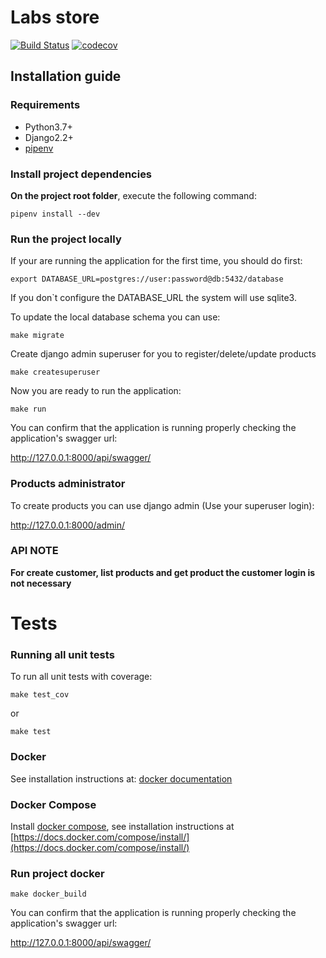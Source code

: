 # Labs store

[![Build Status](https://travis-ci.org/isouzasoares/labs-online-store.svg?branch=master)](https://travis-ci.org/isouzasoares/labs-online-store) [![codecov](https://codecov.io/gh/isouzasoares/labs-online-store/branch/master/graph/badge.svg)](https://codecov.io/gh/isouzasoares/labs-online-store)

## Installation guide

### Requirements

* Python3.7+
* Django2.2+
* [pipenv](https://pipenv.kennethreitz.org/en/latest/)


### Install project dependencies

**On the project root folder**, execute the following command:

`pipenv install --dev`


### Run the project locally

If your are running the application for the first time, you should do first:

`export DATABASE_URL=postgres://user:password@db:5432/database`

If you don`t configure the DATABASE_URL the system will use sqlite3.


To update the local database schema you can use:

`make migrate`

Create django admin superuser for you to register/delete/update products 

`make createsuperuser`


Now you are ready to run the application:

`make run`

You can confirm that the application is running properly checking the application's swagger url:

http://127.0.0.1:8000/api/swagger/


### Products administrator

To create products you can use django admin (Use your superuser login):

http://127.0.0.1:8000/admin/


### API NOTE

**For create customer, list products and get product the customer login is not necessary**


# Tests

### Running all unit tests

To run all unit tests with coverage:

`make test_cov`

or 

`make test`


### Docker
See installation instructions at: [docker documentation](https://docs.docker.com/install/)

### Docker Compose
Install [docker compose](https://github.com/docker/compose), see installation
instructions at [https://docs.docker.com/compose/install/](https://docs.docker.com/compose/install/)

### Run project docker

`make docker_build`

You can confirm that the application is running properly checking the application's swagger url:

http://127.0.0.1:8000/api/swagger/



